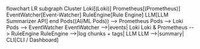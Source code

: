flowchart LR
    subgraph Cluster
        Loki[(Loki)]
        Prometheus[(Prometheus)]
        EventWatcher[Event-Watcher]
        RuleEngine[Rule Engine]
        LLM[LLM Summarizer API]
    end
    Pods((AI/ML Pods)) --> Prometheus
    Pods --> Loki
    Pods --> EventWatcher
    EventWatcher -->|events| Loki
    Loki & Prometheus --> RuleEngine
    RuleEngine -->|log chunks + tags| LLM
    LLM -->|summary| CLI[CLI / Dashboard]
